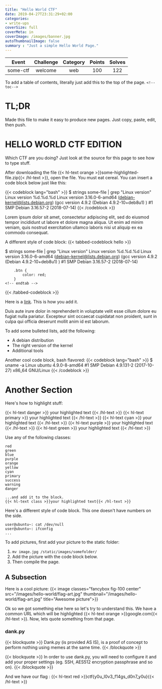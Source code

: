 ```yaml
---
title: "Hello World CTF"
date: 2019-04-27T23:31:29+02:00
categories:
- write-ups
coverSize: full
coverMeta: in
coverImage: /images/banner.jpg
autoThumbnailImage: false
summary : "Just a simple Hello World Page."
---
```


|  Event | Challenge | Category | Points | Solves |
|:----------:|:------------:|:------------:|:------------:|:------------:|
| some-ctf |  welcome  |  web  | 100 |  122  |

<!--more--><!--toc-->

To add a table of contents, literally just add this to the top of the page. `<!--toc-->`

# TL;DR

Made this file to make it easy to produce new pages. Just copy, paste, edit, then push.

# HELLO WORLD CTF EDITION

Which CTF are you doing? Just look at the source for this page to see how to type stuff.

After downloading the file {{< hl-text orange >}}some-highlighted-file.zip{{< /hl-text >}}, open the file. You must eat cereal. You can insert a code block below just like this:

{{< codeblock lang="bash"  >}}
$ strings some-file | grep "Linux version"
Linux version %d.%d.%d
Linux version 3.16.0-6-amd64 (debian-kernel@lists.debian.org) (gcc version 4.9.2 (Debian 4.9.2-10+deb8u1) ) #1 SMP Debian 3.16.57-2 (2018-07-14)
{{< /codeblock >}}

Lorem ipsum dolor sit amet, consectetur adipiscing elit, sed do eiusmod tempor incididunt ut labore et dolore magna aliqua. Ut enim ad minim veniam, quis nostrud exercitation ullamco laboris nisi ut aliquip ex ea commodo consequat.

A different style of code block:
{{< tabbed-codeblock hello >}}
<!-- tab bash-->
  $ strings some-file | grep "Linux version"
  Linux version %d.%d.%d
  Linux version 3.16.0-6-amd64 (debian-kernel@lists.debian.org) (gcc version 4.9.2 (Debian 4.9.2-10+deb8u1) ) #1 SMP Debian 3.16.57-2 (2018-07-14)
<!-- endtab -->
<!-- tab css -->
        .btn {
            color: red;
        }
    <!-- endtab -->
{{< /tabbed-codeblock >}}

Here is a [link](https://github.com/silverlak3). This is how you add it.

Duis aute irure dolor in reprehenderit in voluptate velit esse cillum dolore eu fugiat nulla pariatur. Excepteur sint occaecat cupidatat non proident, sunt in culpa qui officia deserunt mollit anim id est laborum.

To add some bulleted lists, add the following:

- A debian distribution
- The right version of the kernel
- Additional tools

Another cool code block, bash flavored:
{{< codeblock lang="bash" >}}
$ uname -a
Linux ubuntu 4.9.0-8-amd64 #1 SMP Debian 4.9.131-2 (2017-10-27) x86_64 GNU/Linux
{{< /codeblock >}}

# Another Section

Here's how to highlight stuff:

{{< hl-text danger >}}
your highlighted text
{{< /hl-text >}}
{{< hl-text primary >}}
your highlighted text
{{< /hl-text >}}
{{< hl-text cyan >}}
your highlighted text
{{< /hl-text >}}
{{< hl-text purple >}}
your highlighted text
{{< /hl-text >}}
{{< hl-text green >}}
your highlighted text
{{< /hl-text >}}

Use any of the following classes:
```
red
green
blue
purple
orange
yellow
cyan
primary
success
warning
danger

...and add it to the block.
{{< hl-text class >}}your highlighted text{{< /hl-text >}}
```

Here's a different style of code block. This one doesn't have numbers on the side.
```
user@ubuntu~: cat /dev/null
user@ubuntu~: ifconfig
...
```
To add pictures, first add your picture to the static folder:

1. `mv image.jpg /static/images/somefolder/`
2. Add the picture with the code block below.
3. Then compile the page.

## A Subsection
Here is a cool picture:
{{< image classes="fancybox fig-100 center" src="/images/hello-world/flag-art.jpg" thumbnail="/images/hello-world/flag-art.jpg" title="Awesome picture">}}

Ok so we got something else here so let's try to understand this. We have a common URL which will be highlighted {{< hl-text orange >}}google.com{{< /hl-text >}}. Now, lets quote something from that page.

### dank.py
{{< blockquote >}}
Dank.py (is provided AS IS), is a proof of concept to perform nothing using memes at the same time.
{{< /blockquote >}}

{{< blockquote >}}
In order to use dank.py, you will need to configure it and add your proper settings (eg. SSH, AES512 encryption passphrase and so on).
{{< /blockquote >}}

And we have our flag : {{< hl-text red >}}ctf{y0u_l0v3_f14gs_d0n7_y0u}{{< /hl-text >}}
